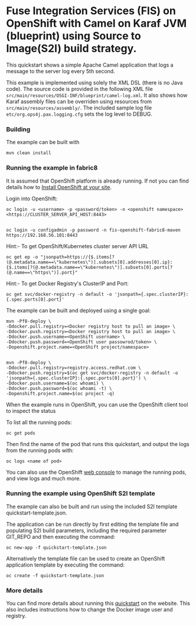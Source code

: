 # Fuse Integration Services (FIS) on OpenShift with Camel on Karaf JVM (blueprint) using Source to Image(S2I) build strategy.

This quickstart shows a simple Apache Camel application that logs a message to the server log every 5th second.

This example is implemented using solely the XML DSL (there is no Java code). The source code is provided in the following XML file `src/main/resources/OSGI-INF/blueprint/camel-log.xml`.
It also shows how Karaf assembly files can be overriden using resources from `src/main/resources/assembly/`. The included sample log file `etc/org.ops4j.pax.logging.cfg` sets the log level to DEBUG. 

### Building

The example can be built with

    mvn clean install

### Running the example in fabric8

It is assumed that OpenShift platform is already running. If not you can find details how to [Install OpenShift at your site](https://docs.openshift.com/enterprise/3.1/install_config/install/index.html).

Login into OpenShift:

    oc login -u <username> -p <password/token> -n <openshift namespace>  <https://CLUSTER_SERVER_API_HOST:8443>


    oc login -u configadmin -p password -n fis-openshift-fabric8-maven  https://192.168.56.101:8443

Hint:- To get OpenShift/Kubernetes cluster server API URL
    
    oc get ep -o "jsonpath=https://{$.items[?(@.metadata.name==\"kubernetes\")].subsets[0].addresses[0].ip}:{$.items[?(@.metadata.name==\"kubernetes\")].subsets[0].ports[?(@.name==\"https\")].port}"

Hint:- To get Docker Registry's ClusterIP and Port:

    oc get svc/docker-registry -n default -o 'jsonpath={.spec.clusterIP}:{.spec.ports[0].port}'
    
The example can be built and deployed using a single goal:

    mvn -Pf8-deploy \
	-Ddocker.pull.registry=<Docker registry host to pull an image> \
	-Ddocker.push.registry=<Docker registry host to pull an image> \
	-Ddocker.push.username=<OpenShift username> \
	-Ddocker.push.password=<OpenShift user passowrod/token> \
    -Dopenshift.project.name=<OpenShift project/namespace>


    mvn -Pf8-deploy \
	-Ddocker.pull.registry=registry.access.redhat.com \
	-Ddocker.push.registry=$(oc get svc/docker-registry -n default -o 'jsonpath={.spec.clusterIP}:{.spec.ports[0].port}') \
	-Ddocker.push.username=$(oc whoami) \
	-Ddocker.push.password=$(oc whoami -t) \
	-Dopenshift.project.name=$(oc project -q)

When the example runs in OpenShift, you can use the OpenShift client tool to inspect the status

To list all the running pods:

    oc get pods

Then find the name of the pod that runs this quickstart, and output the logs from the running pods with:

    oc logs <name of pod>

You can also use the OpenShift [web console](https://docs.openshift.com/enterprise/3.1/getting_started/developers/developers_console.html#tutorial-video) to manage the
running pods, and view logs and much more.


### Running the example using OpenShift S2I template

The example can also be built and run using the included S2I template quickstart-template.json.

The application can be run directly by first editing the template file and populating S2I build parameters, including the required parameter GIT_REPO and then executing the command:

    oc new-app -f quickstart-template.json

Alternatively the template file can be used to create an OpenShift application template by executing the command:

    oc create -f quickstart-template.json


### More details

You can find more details about running this [quickstart](http://fabric8.io/guide/quickstarts/running.html) on the website. This also includes instructions how to change the Docker image user and registry.

